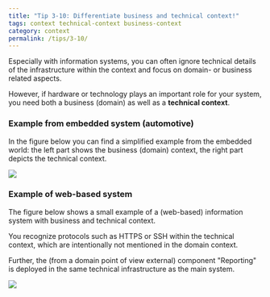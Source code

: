 ```yaml
---
title: "Tip 3-10: Differentiate business and technical context!"
tags: context technical-context business-context
category: context
permalink: /tips/3-10/
---
```


Especially with information systems, you can often ignore technical details
of the infrastructure within the context and focus on domain- or business
related aspects.

However, if hardware or technology plays an important role for your system,
you need both a business (domain) as well as a **technical context**.

### Example from embedded system (automotive)
In the figure below you can find a simplified example from the
embedded world: the left part shows the business (domain) context, the right
part depicts the technical context.

![]({{site.imageurl}}/03-technical-context-automotive.png)

### Example of web-based system
The figure below shows a small example of a (web-based) information system
with business and technical context.

You recognize protocols such as HTTPS or SSH within the technical context,
which are intentionally not mentioned in the domain context.

Further, the (from a domain point of view external) component "Reporting" is
deployed in the same technical infrastructure as the main system.

![]({{site.imageurl}}/03-technical-context-info-sys.png)

